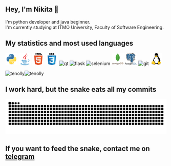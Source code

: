 <h2>Hey, I'm Nikita 👋</h2>
I'm python developer and java beginner.<br>
I'm currently studying at ITMO University, Faculty of Software Engineering.
<h2>My statistics and most used languages</h2>
<p align="left">
  <img src="https://raw.githubusercontent.com/devicons/devicon/master/icons/python/python-original.svg" alt="python" width="38" height="38"/>
  <img src="https://raw.githubusercontent.com/devicons/devicon/master/icons/java/java-original.svg" alt="java" width="38" height="38"/>
  <img src="https://raw.githubusercontent.com/devicons/devicon/master/icons/html5/html5-original-wordmark.svg" alt="html5" width="38" height="38"/>
  <img src="https://raw.githubusercontent.com/devicons/devicon/master/icons/css3/css3-original-wordmark.svg" alt="css3" width="38" height="38"/>
  <img src="https://upload.wikimedia.org/wikipedia/commons/0/0b/Qt_logo_2016.svg" alt="qt" width="38" height="38"/>
  <img src="https://www.vectorlogo.zone/logos/pocoo_flask/pocoo_flask-icon.svg" alt="flask" width="38" height="38"/>
  <img src="https://raw.githubusercontent.com/detain/svg-logos/780f25886640cef088af994181646db2f6b1a3f8/svg/selenium-logo.svg" alt="selenium" width="38" height="38"/>
  <img src="https://raw.githubusercontent.com/devicons/devicon/master/icons/mongodb/mongodb-original-wordmark.svg" alt="mongodb" width="38" height="38"/>
  <img src="https://raw.githubusercontent.com/devicons/devicon/master/icons/postgresql/postgresql-original-wordmark.svg" alt="postgresql" width="38" height="38"/>
  <img src="https://www.vectorlogo.zone/logos/git-scm/git-scm-icon.svg" alt="git" width="38" height="38"/>
  <img src="https://raw.githubusercontent.com/devicons/devicon/master/icons/linux/linux-original.svg" alt="linux" width="38" height="38"/>
</p>
<img align="left" src="https://github-readme-stats.vercel.app/api?username=tenolly&show_icons=true&hide=contribs&theme=radical" alt="tenolly"/>
<p align="left"><img src="https://github-readme-stats.vercel.app/api/top-langs/?username=tenolly&layout=compact&theme=radical" alt="tenolly"/></p>
<h2>I work hard, but the snake eats all my commits</h2>
<picture>
  <source media="(prefers-color-scheme: dark)" srcset="https://raw.githubusercontent.com/tenolly/tenolly/output/github-contribution-grid-snake-dark.svg">
  <source media="(prefers-color-scheme: light)" srcset="https://raw.githubusercontent.com/tenolly/tenolly/output/github-contribution-grid-snake.svg">
  <img alt="github contribution grid snake animation" src="https://raw.githubusercontent.com/tenolly/tenolly/output/github-contribution-grid-snake.svg">
</picture>
<h2>If you want to feed the snake, contact me on <a href="https://t.me/tenoly">telegram</a></h2>
<!---
![Profile views](https://komarev.com/ghpvc/?username=tenolly&style=flat-square)
![Telegram](https://img.shields.io/badge/-telegram-red?style=flat-square&color=white&logo=telegram)<br>--->
